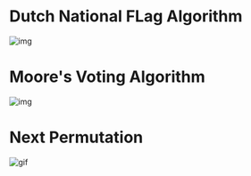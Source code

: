 # Dutch National FLag Algorithm
![img](https://raw.githubusercontent.com/vishanthan8055/DSA-Preparation-TUF-/refs/heads/main/com.vis/src/com/vis/src/Step3_SolveProblemsOnArray/Medium/Images/Dutch%20National%20Flag%20Algo.jfif)
# Moore's Voting Algorithm
![img](https://raw.githubusercontent.com/vishanthan8055/DSA-Preparation-TUF-/refs/heads/main/com.vis/src/com/vis/src/Step3_SolveProblemsOnArray/Medium/Images/Moore's%20Voting%20Algo.jfif)
# Next Permutation
![gif](https://raw.githubusercontent.com/vishanthan8055/DSA-Preparation-TUF-/refs/heads/main/com.vis/src/com/vis/src/Step3_SolveProblemsOnArray/Gif/Next%20Permutation.gif)
